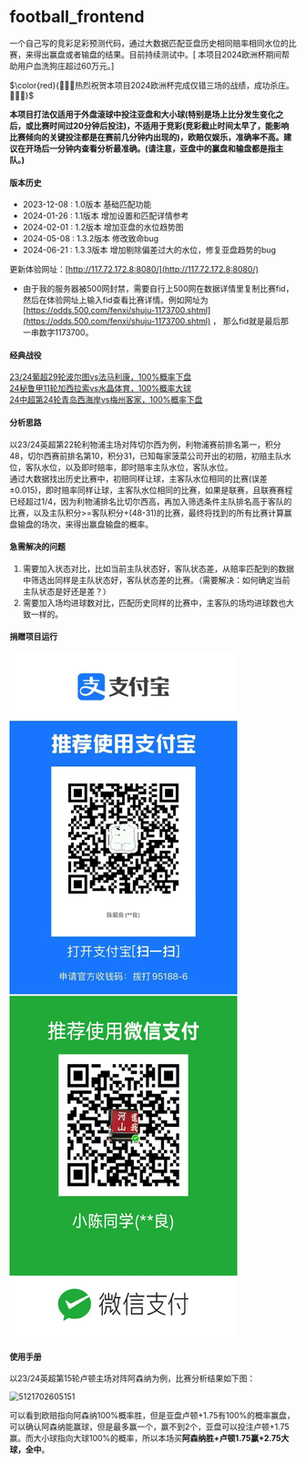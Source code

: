# football_frontend

一个自己写的竞彩足彩预测代码，通过大数据匹配亚盘历史相同赔率相同水位的比赛，来得出赢盘或者输盘的结果。目前持续测试中。[ 本项目2024欧洲杯期间帮助用户血洗狗庄超过60万元。]

$\color{red}{👋👋👋热烈祝贺本项目2024欧洲杯完成仅错三场的战绩，成功杀庄。 👋👋👋}$

**本项目打法仅适用于外盘滚球中投注亚盘和大小球(特别是场上比分发生变化之后，或比赛时间过20分钟后投注)，不适用于竞彩(竞彩截止时间太早了，能影响比赛倾向的关键投注都是在赛前几分钟内出现的)，欧赔仅娱乐，准确率不高。建议在开场后一分钟内查看分析最准确。(请注意，亚盘中的赢盘和输盘都是指主队。)**

#### 版本历史

* 2023-12-08 : 1.0版本 基础匹配功能
* 2024-01-26 : 1.1版本 增加设置和匹配详情参考
* 2024-02-01 : 1.2版本 增加亚盘的水位趋势图
* 2024-05-08 : 1.3.2版本 修改致命bug
* 2024-06-21 : 1.3.3版本 增加剔除偏差过大的水位，修复亚盘趋势的bug


更新体验网址：[http://117.72.172.8:8080/](http://117.72.172.8:8080/)

* 由于我的服务器被500网封禁，需要自行上500网在数据详情里复制比赛fid，然后在体验网址上输入fid查看比赛详情。例如网址为[https://odds.500.com/fenxi/shuju-1173700.shtml](https://odds.500.com/fenxi/shuju-1173700.shtml)   ，  那么fid就是最后那一串数字1173700。

#### 经典战役

[23/24葡超29轮波尔图vs法马利康，100%概率下盘](http://47.99.134.39:8080/#/match/detail?fid=1101833)<br>
[24秘鲁甲11轮加西拉索vs水晶体育，100%概率大球](http://47.99.134.39:8080/#/match/detail?fid=1136633)<br>
[24中超第24轮青岛西海岸vs梅州客家，100%概率下盘](http://106.54.58.139:8080/#/match/detail?fid=1134475)<br>

#### 分析思路

以23/24英超第22轮利物浦主场对阵切尔西为例，利物浦赛前排名第一，积分48，切尔西赛前排名第10，积分31，已知每家菠菜公司开出的初赔，初赔主队水位，客队水位，以及即时赔率，即时赔率主队水位，客队水位。<br>
通过大数据找出历史比赛中，初赔同样让球，主客队水位相同的比赛(误差±0.015)，即时赔率同样让球，主客队水位相同的比赛，如果是联赛，且联赛赛程已经超过1/4，因为利物浦排名比切尔西高，再加入筛选条件主队排名高于客队的比赛，以及主队积分>=客队积分+(48-31)的比赛，最终将找到的所有比赛计算赢盘输盘的场次，来得出赢盘输盘的概率。

#### 急需解决的问题

1. 需要加入状态对比，比如当前主队状态好，客队状态差，从赔率匹配到的数据中筛选出同样是主队状态好，客队状态差的比赛。（需要解决：如何确定当前主队状态是好还是差？）
2. 需要加入场均进球数对比，匹配历史同样的比赛中，主客队的场均进球数也大致一样的。

#### 捐赠项目运行

<img width="400" height="600" src="./src/assets/images/alipay.jpg" alt="">&nbsp;&nbsp;&nbsp;&nbsp;&nbsp;&nbsp;&nbsp;&nbsp;&nbsp;<img width="400" height="600" src="./src/assets/images/wxpay.jpg" alt="">


#### 使用手册

以23/24英超第15轮卢顿主场对阵阿森纳为例，比赛分析结果如下图：

![5121702605151](https://github.com/czl0325/football_frontend/assets/2100549/678869f7-3344-4ec9-900e-495b768b419f)



可以看到欧赔指向阿森纳100%概率胜，但是亚盘卢顿+1.75有100%的概率赢盘，可以确认阿森纳能赢球，但是最多赢一个，赢不到2个，亚盘可以投注卢顿+1.75赢。而大小球指向大球100%的概率，所以本场买**阿森纳胜+卢顿1.75赢+2.75大球，全中**。
